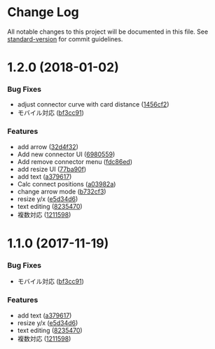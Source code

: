# Change Log

All notable changes to this project will be documented in this file. See [standard-version](https://github.com/conventional-changelog/standard-version) for commit guidelines.

<a name="1.2.0"></a>
# 1.2.0 (2018-01-02)


### Bug Fixes

* adjust connector curve with card distance ([1456cf2](https://github.com/hashrock-sandbox/study-vue-touch-ui-svg/commit/1456cf2))
* モバイル対応 ([bf3cc91](https://github.com/hashrock-sandbox/study-vue-touch-ui-svg/commit/bf3cc91))


### Features

* add arrow ([32d4f32](https://github.com/hashrock-sandbox/study-vue-touch-ui-svg/commit/32d4f32))
* Add new connector UI ([6980559](https://github.com/hashrock-sandbox/study-vue-touch-ui-svg/commit/6980559))
* Add remove connector menu ([fdc86ed](https://github.com/hashrock-sandbox/study-vue-touch-ui-svg/commit/fdc86ed))
* add resize UI ([77ba90f](https://github.com/hashrock-sandbox/study-vue-touch-ui-svg/commit/77ba90f))
* add text ([a379617](https://github.com/hashrock-sandbox/study-vue-touch-ui-svg/commit/a379617))
* Calc connect positions ([a03982a](https://github.com/hashrock-sandbox/study-vue-touch-ui-svg/commit/a03982a))
* change arrow mode ([b732cf3](https://github.com/hashrock-sandbox/study-vue-touch-ui-svg/commit/b732cf3))
* resize y/x ([e5d34d6](https://github.com/hashrock-sandbox/study-vue-touch-ui-svg/commit/e5d34d6))
* text editing ([8235470](https://github.com/hashrock-sandbox/study-vue-touch-ui-svg/commit/8235470))
* 複数対応 ([1211598](https://github.com/hashrock-sandbox/study-vue-touch-ui-svg/commit/1211598))



<a name="1.1.0"></a>
# 1.1.0 (2017-11-19)


### Bug Fixes

* モバイル対応 ([bf3cc91](https://github.com/hashrock-sandbox/study-vue-touch-ui-svg/commit/bf3cc91))


### Features

* add text ([a379617](https://github.com/hashrock-sandbox/study-vue-touch-ui-svg/commit/a379617))
* resize y/x ([e5d34d6](https://github.com/hashrock-sandbox/study-vue-touch-ui-svg/commit/e5d34d6))
* text editing ([8235470](https://github.com/hashrock-sandbox/study-vue-touch-ui-svg/commit/8235470))
* 複数対応 ([1211598](https://github.com/hashrock-sandbox/study-vue-touch-ui-svg/commit/1211598))
